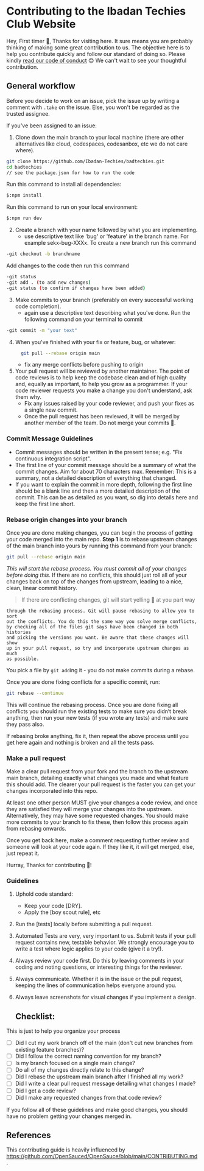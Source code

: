 # Contributing to the Ibadan Techies Club Website

Hey, First timer 👋,
Thanks for visiting here. It sure means you are probably thinking of making some great contribution to us.
The objective here is to help you contribute quickly and follow our standard of doing so. Please kindly [read our code of conduct](./CODE-OF-CONDUCT.md)
😊 We can't wait to see your thoughtful contribution.

## General workflow

Before you decide to work on an issue, pick the issue up by writing a comment with `.take` on the issue. Else, you won't be regarded as the trusted assignee.

If you've been assigned to an issue:

1. Clone down the main branch to your local machine (there are other alternatives like cloud, codespaces, codesanbox, etc we do not care where).

```bash
git clone https://github.com/Ibadan-Techies/badtechies.git
cd badtechies
// see the package.json for how to run the code
```
Run this command to install all dependencies:
```bash
$:npm install
```
Run this command to run on your local environment:
```bash
$:npm run dev
```
2. Create a branch with your name followed by what you are implementing.
   - use descriptive text like 'bug' or 'feature' in the branch name. For example sekx-bug-XXXx.
 To create a new branch run this command
  ```bash
-git checkout -b branchname  
```
Add changes to the code then run this command
```bash
-git status 
-git add . (to add new changes)
-git status (to confirm if changes have been added)
```
3. Make commits to your branch (preferably on every successful working code completion).
   - again use a descriptive text describing what you've done.
Run the following command on your terminal to commit
```bash
-git commit -m "your text"
```
4. When you've finished with your fix or feature, bug, or whatever:
   ```bash
     git pull --rebase origin main
   ```
   - fix any merge conflicts before pushing to origin
5. Your pull request will be reviewed by another maintainer. The point of code reviews is to help keep the codebase clean and of high quality and, equally as important, to help you grow as a programmer. If your code reviewer requests you make a change you don't understand, ask them why.
   - Fix any issues raised by your code reviewer, and push your fixes as a single new commit.
   - Once the pull request has been reviewed, it will be merged by another member of the team. Do not merge your commits 👿.

### Commit Message Guidelines

- Commit messages should be written in the present tense; e.g. "Fix continuous integration script".
- The first line of your commit message should be a summary of what the commit changes. Aim for about 70 characters max. Remember: This is a summary, not a detailed description of everything that changed.
- If you want to explain the commit in more depth, following the first line should be a blank line and then a more detailed description of the commit. This can be as detailed as you want, so dig into details here and keep the first line short.

### Rebase origin changes into your branch

Once you are done making changes, you can begin the process of getting
your code merged into the main repo. **Step 1** is to rebase upstream
changes of the main branch into yours by running this command
from your branch:

```bash
git pull --rebase origin main
```

_This will start the rebase process. You must commit all of your changes
before doing this_. If there are no conflicts, this should just roll all
of your changes back on top of the changes from upstream, leading to a
nice, clean, linear commit history.

> If there are conflicting changes, git will start yelling 😬 at you part way

    through the rebasing process. Git will pause rebasing to allow you to sort
    out the conflicts. You do this the same way you solve merge conflicts,
    by checking all of the files git says have been changed in both histories
    and picking the versions you want. Be aware that these changes will show
    up in your pull request, so try and incorporate upstream changes as much
    as possible.

You pick a file by `git add`ing it - you do not make commits during a
rebase.

Once you are done fixing conflicts for a specific commit, run:

```bash
git rebase --continue
```

This will continue the rebasing process. Once you are done fixing all
conflicts you should run the existing tests to make sure you didn’t break
anything, then run your new tests (if you wrote any tests) and
make sure they pass also.

If rebasing broke anything, fix it, then repeat the above process until
you get here again and nothing is broken and all the tests pass.

### Make a pull request

Make a clear pull request from your fork and the branch to the upstream main
branch, detailing exactly what changes you made and what feature this
should add. The clearer your pull request is the faster you can get
your changes incorporated into this repo.

At least one other person MUST give your changes a code review, and once
they are satisfied they will merge your changes into the upstream. Alternatively,
they may have some requested changes. You should make more commits to your
branch to fix these, then follow this process again from rebasing onwards.

Once you get back here, make a comment requesting further review and
someone will look at your code again. If they like it, it will get merged,
else, just repeat it.

Hurray, Thanks for contributing 🤣!

### Guidelines

1. Uphold code standard:
   - Keep your code [DRY].
   - Apply the [boy scout rule], etc
2. Run the [tests] locally before submitting a pull request.
3. Automated Tests are very, very important to us. Submit tests if your pull request contains
   new, testable behavior. We strongly encourage you to write a test where logic applies to your code (give it a try!).
4. Always review your code first. Do this by leaving comments in your coding and noting questions, or interesting things for the reviewer.
5. Always communicate. Whether it is in the issue or the pull request, keeping the lines of communication helps everyone around you.
6. Always leave screenshots for visual changes if you implement a design.

   ## Checklist:

This is just to help you organize your process

- [ ] Did I cut my work branch off of the main (don't cut new branches from existing feature branches)?
- [ ] Did I follow the correct naming convention for my branch?
- [ ] Is my branch focused on a single main change?
- [ ] Do all of my changes directly relate to this change?
- [ ] Did I rebase the upstream main branch after I finished all my
      work?
- [ ] Did I write a clear pull request message detailing what changes I made?
- [ ] Did I get a code review?
- [ ] Did I make any requested changes from that code review?

If you follow all of these guidelines and make good changes, you should have
no problem getting your changes merged in.

## References

This contributing guide is heavily influenced by https://github.com/OpenSauced/OpenSauce/blob/main/CONTRIBUTING.md.
